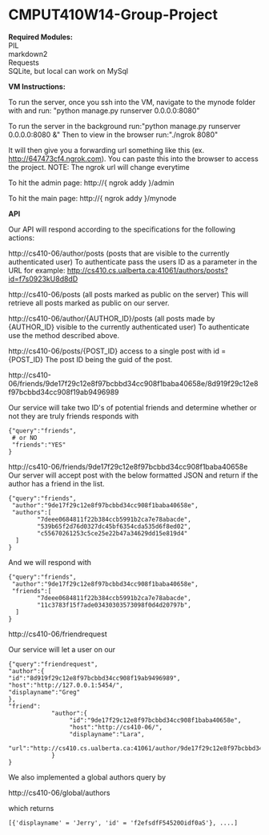 CMPUT410W14-Group-Project
=========================

**Required Modules:**<br>
    PIL<br>
    markdown2<br>
    Requests<br>
    SQLite, but local can work on MySql<br>
  
**VM Instructions:**

  To run the server, once you ssh into the VM, navigate to the mynode folder with and run: "python manage.py runserver 0.0.0.0:8080"
  
  To run the server in the background run:"python manage.py runserver 0.0.0.0:8080 &"
  Then to view in the browser run:"./ngrok 8080" 
  
  It will then give you a forwarding url something like this (ex. http://647473cf4.ngrok.com). You can paste this into the browser to access the project. NOTE: The ngrok url will change everytime
  
  To hit the admin page: http://{ ngrok addy }/admin
  
  To hit the main page: http://{ ngrok addy }/mynode
  
**API**

 Our API will respond according to the specifications for the following actions:
 
 http://cs410-06/author/posts (posts that are visible to the currently authenticated user) 
 To authenticate pass the users ID as a parameter in the URL for example:     http://cs410.cs.ualberta.ca:41061/authors/posts?id=f7s0923kU8d8dD
 
 http://cs410-06/posts (all posts marked as public on the server)
 This will retrieve all posts marked as public on our server.
 
 http://cs410-06/author/{AUTHOR_ID}/posts (all posts made by {AUTHOR_ID} visible to the currently authenticated user)
 To authenticate use the method described above.
 
 http://cs410-06/posts/{POST_ID} access to a single post with id = {POST_ID}
 The post ID being the guid of the post.
 
 http://cs410-06/friends/9de17f29c12e8f97bcbbd34cc908f1baba40658e/8d919f29c12e8f97bcbbd34cc908f19ab9496989
 
 Our service will take two ID's of potential friends and determine whether or not they are truly friends
responds with

    {"query":"friends",
     # or NO
     "friends":"YES"
    }
    
http://cs410-06/friends/9de17f29c12e8f97bcbbd34cc908f1baba40658e
Our server will accept post with the below formatted JSON and return if the author has a friend in the list.

    {"query":"friends",
     "author":"9de17f29c12e8f97bcbbd34cc908f1baba40658e",
     "authors":[
    		"7deee0684811f22b384ccb5991b2ca7e78abacde",
    		"539b65f2d76d0327dc45bf6354cda535d6f8ed02",
    		"c55670261253c5ce25e22b47a34629dd15e819d4"
      ]
    }


And we will respond with

    {"query":"friends",
     "author":"9de17f29c12e8f97bcbbd34cc908f1baba40658e",
     "friends":[
    		"7deee0684811f22b384ccb5991b2ca7e78abacde",
    		"11c3783f15f7ade03430303573098f0d4d20797b",
      ]
    }

http://cs410-06/friendrequest

Our service will let a user on our

    {"query":"friendrequest",
    "author":{
    "id":"8d919f29c12e8f97bcbbd34cc908f19ab9496989",
    "host":"http://127.0.0.1:5454/",
    "displayname":"Greg"
    },
    "friend": 
                "author":{
                     "id":"9de17f29c12e8f97bcbbd34cc908f1baba40658e",
                     "host":"http://cs410-06/",
                     "displayname":"Lara",
                     "url":"http://cs410.cs.ualberta.ca:41061/author/9de17f29c12e8f97bcbbd34cc908f1baba40658e"
                }
    }

We also implemented a global authors query by

http://cs410-06/global/authors

which returns

    [{'displayname' = 'Jerry', 'id' = 'f2efsdfF54520Oidf0aS'}, ....]

